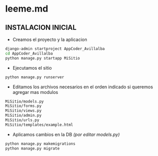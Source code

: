 # leeme.md

## INSTALACION INICIAL

- Creamos el proyecto y la aplicacion

```bash
django-admin startproject AppCoder_Avillalba
cd AppCoder_Avillalba
python manage.py startapp MiSitio
```

- Ejecutamos el sitio

```bash
python manage.py runserver
```

- Editamos los archivos necesarios en el orden indicado si queremos agregar mas modulos

```bash
MiSitio/models.py
MiSitio/forms.py
MiSitio/views.py
MiSitio/admin.py
MiSitio/urls.py
MiSitio/templates/example.html
```

- Aplicamos cambios en la DB *(por editar models.py)*

```bash
python manage.py makemigrations
python manage.py migrate
```

